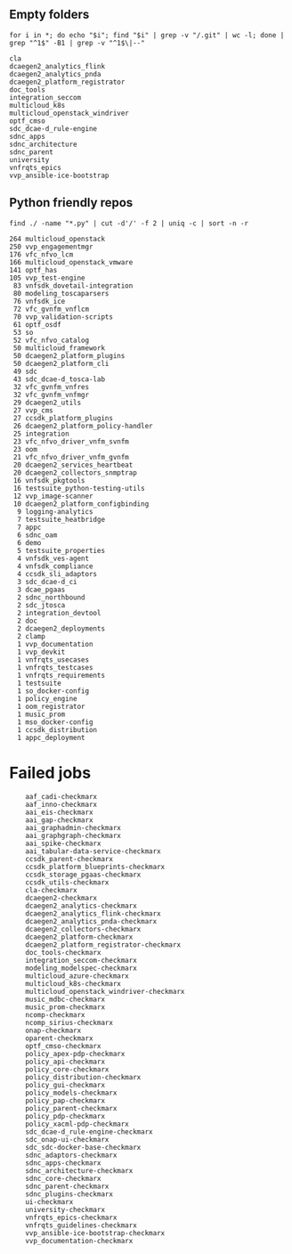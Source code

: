 ## Empty folders

`for i in *; do echo "$i"; find "$i" | grep -v "/.git" | wc -l; done | grep "^1$" -B1 | grep -v "^1$\|--"`

    cla
    dcaegen2_analytics_flink
    dcaegen2_analytics_pnda
    dcaegen2_platform_registrator
    doc_tools
    integration_seccom
    multicloud_k8s
    multicloud_openstack_windriver
    optf_cmso
    sdc_dcae-d_rule-engine
    sdnc_apps
    sdnc_architecture
    sdnc_parent
    university
    vnfrqts_epics
    vvp_ansible-ice-bootstrap

## Python friendly repos

`find ./ -name "*.py" | cut -d'/' -f 2 | uniq -c | sort -n -r`

    264 multicloud_openstack
    250 vvp_engagementmgr
    176 vfc_nfvo_lcm
    166 multicloud_openstack_vmware
    141 optf_has
    105 vvp_test-engine
     83 vnfsdk_dovetail-integration
     80 modeling_toscaparsers
     76 vnfsdk_ice
     72 vfc_gvnfm_vnflcm
     70 vvp_validation-scripts
     61 optf_osdf
     53 so
     52 vfc_nfvo_catalog
     50 multicloud_framework
     50 dcaegen2_platform_plugins
     50 dcaegen2_platform_cli
     49 sdc
     43 sdc_dcae-d_tosca-lab
     32 vfc_gvnfm_vnfres
     32 vfc_gvnfm_vnfmgr
     29 dcaegen2_utils
     27 vvp_cms
     27 ccsdk_platform_plugins
     26 dcaegen2_platform_policy-handler
     25 integration
     23 vfc_nfvo_driver_vnfm_svnfm
     23 oom
     21 vfc_nfvo_driver_vnfm_gvnfm
     20 dcaegen2_services_heartbeat
     20 dcaegen2_collectors_snmptrap
     16 vnfsdk_pkgtools
     16 testsuite_python-testing-utils
     12 vvp_image-scanner
     10 dcaegen2_platform_configbinding
      9 logging-analytics
      7 testsuite_heatbridge
      7 appc
      6 sdnc_oam
      6 demo
      5 testsuite_properties
      4 vnfsdk_ves-agent
      4 vnfsdk_compliance
      4 ccsdk_sli_adaptors
      3 sdc_dcae-d_ci
      3 dcae_pgaas
      2 sdnc_northbound
      2 sdc_jtosca
      2 integration_devtool
      2 doc
      2 dcaegen2_deployments
      2 clamp
      1 vvp_documentation
      1 vvp_devkit
      1 vnfrqts_usecases
      1 vnfrqts_testcases
      1 vnfrqts_requirements
      1 testsuite
      1 so_docker-config
      1 policy_engine
      1 oom_registrator
      1 music_prom
      1 mso_docker-config
      1 ccsdk_distribution
      1 appc_deployment

# Failed jobs

        aaf_cadi-checkmarx
        aaf_inno-checkmarx
        aai_eis-checkmarx
        aai_gap-checkmarx
        aai_graphadmin-checkmarx
        aai_graphgraph-checkmarx
        aai_spike-checkmarx
        aai_tabular-data-service-checkmarx
        ccsdk_parent-checkmarx
        ccsdk_platform_blueprints-checkmarx
        ccsdk_storage_pgaas-checkmarx
        ccsdk_utils-checkmarx
        cla-checkmarx
        dcaegen2-checkmarx
        dcaegen2_analytics-checkmarx
        dcaegen2_analytics_flink-checkmarx
        dcaegen2_analytics_pnda-checkmarx
        dcaegen2_collectors-checkmarx
        dcaegen2_platform-checkmarx
        dcaegen2_platform_registrator-checkmarx
        doc_tools-checkmarx
        integration_seccom-checkmarx
        modeling_modelspec-checkmarx
        multicloud_azure-checkmarx
        multicloud_k8s-checkmarx
        multicloud_openstack_windriver-checkmarx
        music_mdbc-checkmarx
        music_prom-checkmarx
        ncomp-checkmarx
        ncomp_sirius-checkmarx
        onap-checkmarx
        oparent-checkmarx
        optf_cmso-checkmarx
        policy_apex-pdp-checkmarx
        policy_api-checkmarx
        policy_core-checkmarx
        policy_distribution-checkmarx
        policy_gui-checkmarx
        policy_models-checkmarx
        policy_pap-checkmarx
        policy_parent-checkmarx
        policy_pdp-checkmarx
        policy_xacml-pdp-checkmarx
        sdc_dcae-d_rule-engine-checkmarx
        sdc_onap-ui-checkmarx
        sdc_sdc-docker-base-checkmarx
        sdnc_adaptors-checkmarx
        sdnc_apps-checkmarx
        sdnc_architecture-checkmarx
        sdnc_core-checkmarx
        sdnc_parent-checkmarx
        sdnc_plugins-checkmarx
        ui-checkmarx
        university-checkmarx
        vnfrqts_epics-checkmarx
        vnfrqts_guidelines-checkmarx
        vvp_ansible-ice-bootstrap-checkmarx
        vvp_documentation-checkmarx
